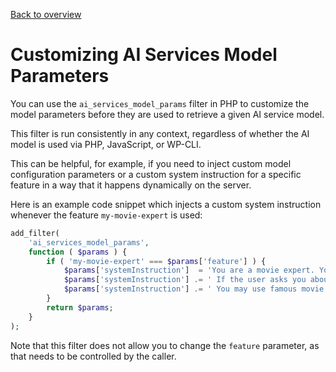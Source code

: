 [Back to overview](./README.md)

# Customizing AI Services Model Parameters

You can use the `ai_services_model_params` filter in PHP to customize the model parameters before they are used to retrieve a given AI service model.

This filter is run consistently in any context, regardless of whether the AI model is used via PHP, JavaScript, or WP-CLI.

This can be helpful, for example, if you need to inject custom model configuration parameters or a custom system instruction for a specific feature in a way that it happens dynamically on the server.

Here is an example code snippet which injects a custom system instruction whenever the feature `my-movie-expert` is used:

```php
add_filter(
	'ai_services_model_params',
	function ( $params ) {
		if ( 'my-movie-expert' === $params['feature'] ) {
			$params['systemInstruction']  = 'You are a movie expert. You can answer questions about movies, actors, directors, and movie references.';
			$params['systemInstruction'] .= ' If the user asks you about anything unrelated to movies, you should politely deny the request.';
			$params['systemInstruction'] .= ' You may use famous movie quotes in your responses to make the conversation more engaging.';
		}
		return $params;
	}
);
```

Note that this filter does not allow you to change the `feature` parameter, as that needs to be controlled by the caller.
